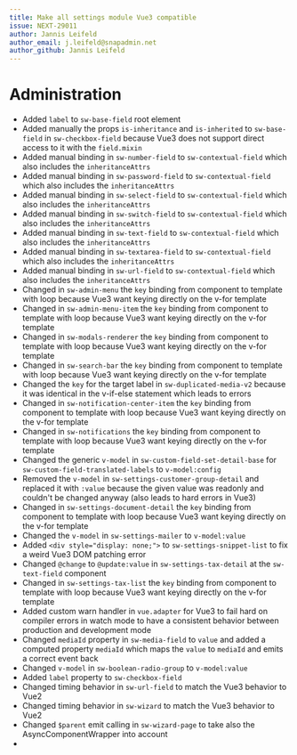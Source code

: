 ```yaml
---
title: Make all settings module Vue3 compatible
issue: NEXT-29011
author: Jannis Leifeld
author_email: j.leifeld@snapadmin.net
author_github: Jannis Leifeld
---
```

# Administration
* Added `label` to `sw-base-field` root element
* Added manually the props `is-inheritance` and `is-inherited` to `sw-base-field` in `sw-checkbox-field` because Vue3 does not support direct access to it with the `field.mixin`
* Added manual binding in `sw-number-field` to `sw-contextual-field` which also includes the `inheritanceAttrs`
* Added manual binding in `sw-password-field` to `sw-contextual-field` which also includes the `inheritanceAttrs`
* Added manual binding in `sw-select-field` to `sw-contextual-field` which also includes the `inheritanceAttrs`
* Added manual binding in `sw-switch-field` to `sw-contextual-field` which also includes the `inheritanceAttrs`
* Added manual binding in `sw-text-field` to `sw-contextual-field` which also includes the `inheritanceAttrs`
* Added manual binding in `sw-textarea-field` to `sw-contextual-field` which also includes the `inheritanceAttrs`
* Added manual binding in `sw-url-field` to `sw-contextual-field` which also includes the `inheritanceAttrs`
* Changed in `sw-admin-menu` the `key` binding from component to template with loop because Vue3 want keying directly on the v-for template
* Changed in `sw-admin-menu-item` the `key` binding from component to template with loop because Vue3 want keying directly on the v-for template
* Changed in `sw-modals-renderer` the `key` binding from component to template with loop because Vue3 want keying directly on the v-for template
* Changed in `sw-search-bar` the `key` binding from component to template with loop because Vue3 want keying directly on the v-for template
* Changed the `key` for the target label in `sw-duplicated-media-v2` because it was identical in the v-if-else statement which leads to errors
* Changed in `sw-notification-center-item` the `key` binding from component to template with loop because Vue3 want keying directly on the v-for template
* Changed in `sw-notifications` the `key` binding from component to template with loop because Vue3 want keying directly on the v-for template
* Changed the generic `v-model` in `sw-custom-field-set-detail-base` for `sw-custom-field-translated-labels` to `v-model:config`
* Removed the `v-model` in `sw-settings-customer-group-detail` and replaced it with `:value` because the given value was readonly and couldn't be changed anyway (also leads to hard errors in Vue3)
* Changed in `sw-settings-document-detail` the `key` binding from component to template with loop because Vue3 want keying directly on the v-for template
* Changed the `v-model` in `sw-settings-mailer` to `v-model:value`
* Added `<div style="display: none;">` to `sw-settings-snippet-list` to fix a weird Vue3 DOM patching error
* Changed `@change` to `@update:value` in `sw-settings-tax-detail` at the `sw-text-field` component
* Changed in `sw-settings-tax-list` the `key` binding from component to template with loop because Vue3 want keying directly on the v-for template
* Added custom warn handler in `vue.adapter` for Vue3 to fail hard on compiler errors in watch mode to have a consistent behavior between production and development mode
* Changed `mediaId` property in `sw-media-field` to `value` and added a computed property `mediaId` which maps the `value` to `mediaId` and emits a correct event back
* Changed `v-model` in `sw-boolean-radio-group` to `v-model:value`
* Added `label` property to `sw-checkbox-field`
* Changed timing behavior in `sw-url-field` to match the Vue3 behavior to Vue2
* Changed timing behavior in `sw-wizard` to match the Vue3 behavior to Vue2
* Changed `$parent` emit calling in `sw-wizard-page` to take also the AsyncComponentWrapper into account
* 
